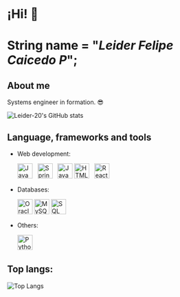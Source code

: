 # ¡Hi! 👋
# String name = "*Leider Felipe Caicedo P*"; 
## About me

Systems engineer in formation. 😎

![Leider-20's GitHub stats](https://github-readme-stats.vercel.app/api?username=Leider-20&show_icons=true&theme=dark)

## Language, frameworks and tools

- Web development:
  
  <img alt="Java" src="https://img.shields.io/badge/java-%23ED8B00.svg?style=flat&logo=java&logoColor=white"  height="35"/> &nbsp; 
  <img alt="Spring Boot" src="https://img.shields.io/badge/Spring%20Boot%20-%236DB33F.svg?&style=flat&logo=springboot&logoColor=green"  height="35"/> &nbsp;
  <img alt="JavaScript" src="https://img.shields.io/badge/javascript-%23323330.svg?style=flat&logo=javascript&logoColor=%23F7DF1E" height="35"/>
  <img alt="HTML5" src="https://img.shields.io/badge/html5%20-%23E34F26.svg?&style=flat&logo=html5&logoColor=white" height="35"/> &nbsp;
  <img alt="React" src="https://img.shields.io/badge/React-444950?style=flat&logo=react&logoColor=149eca"  height="35"/> &nbsp;
  <!--<img alt="Angular" src="https://img.shields.io/badge/Angular%20-%23DD0031.svg?&style=flat&logo=angular&logoColor=white"  height="35"/> &nbsp;-->

- Databases:

  <img alt="Oracle" src="https://img.shields.io/badge/oracle-%23F80000.svg?style=flat&logo=oracle&logoColor=white" height="35"/>
  <img alt="MySQL" src="https://img.shields.io/badge/mysql-%234479A1.svg?style=flat&logo=mysql&logoColor=white" height="35"/>
  <img alt="SQL Server" src="https://img.shields.io/badge/microsoft%20sql%20server-%23CC2927.svg?style=flat&logo=microsoft%20sql%20server&logoColor=white" height="35"/>
  
- Others:

  <img alt="Python" src="https://img.shields.io/badge/python-%2314354C.svg?style=flat&logo=python&logoColor=white" height="35" />&nbsp;

## Top langs:
![Top Langs](https://github-readme-stats.vercel.app/api/top-langs/?username=Leider-20&size_weight=0.5&count_weight=0.5)

  


<!--
**Leider-20/Leider-20** is a ✨ _special_ ✨ repository because its `README.md` (this file) appears on your GitHub profile.

Here are some ideas to get you started:

- 🔭 I’m currently working on ...
- 🌱 I’m currently learning ...
- 👯 I’m looking to collaborate on ...
- 🤔 I’m looking for help with ...
- 💬 Ask me about ...
- 📫 How to reach me: ...
- 😄 Pronouns: ...
- ⚡ Fun fact: ...
-->
